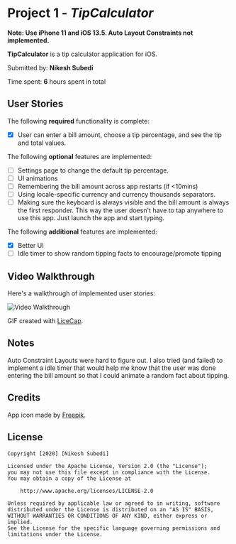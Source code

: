 # Project 1 - *TipCalculator*

**Note: Use iPhone 11 and iOS 13.5. Auto Layout Constraints not implemented.**

**TipCalculator** is a tip calculator application for iOS.

Submitted by: **Nikesh Subedi**

Time spent: **6** hours spent in total

## User Stories

The following **required** functionality is complete:

* [x] User can enter a bill amount, choose a tip percentage, and see the tip and total values.

The following **optional** features are implemented:

* [ ] Settings page to change the default tip percentage.
* [ ] UI animations
* [ ] Remembering the bill amount across app restarts (if <10mins)
* [ ] Using locale-specific currency and currency thousands separators.
* [ ] Making sure the keyboard is always visible and the bill amount is always the first responder. This way the user doesn't have to tap anywhere to use this app. Just launch the app and start typing.

The following **additional** features are implemented:

- [x] Better UI
- [ ] Idle timer to show random tipping facts to encourage/promote tipping

## Video Walkthrough

Here's a walkthrough of implemented user stories:

<img src='https://imgur.com/a/TkRmVyN' width='' alt='Video Walkthrough' />

GIF created with [LiceCap](http://www.cockos.com/licecap/).

## Notes

Auto Constraint Layouts were hard to figure out. I also tried (and failed) to implement a idle timer that would help me know that the user was done entering the bill amount so that I could animate a random fact about tipping.

## Credits

App icon made by [Freepik](http://www.flaticon.com).

## License

    Copyright [2020] [Nikesh Subedi]

    Licensed under the Apache License, Version 2.0 (the "License");
    you may not use this file except in compliance with the License.
    You may obtain a copy of the License at

        http://www.apache.org/licenses/LICENSE-2.0

    Unless required by applicable law or agreed to in writing, software
    distributed under the License is distributed on an "AS IS" BASIS,
    WITHOUT WARRANTIES OR CONDITIONS OF ANY KIND, either express or implied.
    See the License for the specific language governing permissions and
    limitations under the License.

